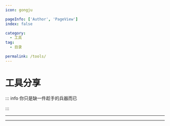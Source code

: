 ```yaml
---
icon: gongju

pageInfo: ['Author', 'PageView']
index: false

category:
  - 工具
tag:
  - 目录

permalink: /tools/
---
```


# 工具分享

::: info 你只是缺一件趁手的兵器而已

:::

---

<Catalog base='/tools/' />

---
